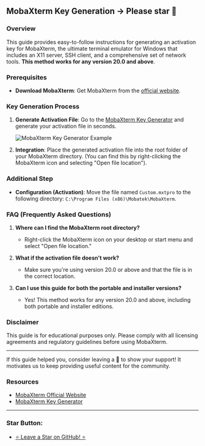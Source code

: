 ## MobaXterm Key Generation -> Please star 🌟

### Overview
This guide provides easy-to-follow instructions for generating an activation key for MobaXterm, the ultimate terminal emulator for Windows that includes an X11 server, SSH client, and a comprehensive set of network tools. **This method works for any version 20.0 and above**.

### Prerequisites
- **Download MobaXterm**: Get MobaXterm from the [official website](https://mobaxterm.mobatek.net/download-home-edition.html).

### Key Generation Process

1. **Generate Activation File**: Go to the [MobaXterm Key Generator](https://moba-xterm-keygen.vercel.app/) and generate your activation file in seconds.

   ![MobaXterm Key Generator Example](https://i.imgur.com/qUI3zaa.png)
   
2. **Integration**: Place the generated activation file into the root folder of your MobaXterm directory. (You can find this by right-clicking the MobaXterm icon and selecting "Open file location").

### Additional Step
- **Configuration (Activation)**: Move the file named `Custom.mxtpro` to the following directory: `C:\Program Files (x86)\Mobatek\MobaXterm`.

### FAQ (Frequently Asked Questions)
1. **Where can I find the MobaXterm root directory?**
   - Right-click the MobaXterm icon on your desktop or start menu and select "Open file location."

2. **What if the activation file doesn't work?**
   - Make sure you're using version 20.0 or above and that the file is in the correct location.

3. **Can I use this guide for both the portable and installer versions?**
   - Yes! This method works for any version 20.0 and above, including both portable and installer editions.

### Disclaimer
This guide is for educational purposes only. Please comply with all licensing agreements and regulatory guidelines before using MobaXterm.

---

If this guide helped you, consider leaving a 🌟 to show your support! It motivates us to keep providing useful content for the community.

### Resources
- [MobaXterm Official Website](https://mobaxterm.mobatek.net/)
- [MobaXterm Key Generator](https://moba-xterm-keygen.vercel.app/)

---

### Star Button:

- [⭐ Leave a Star on GitHub! ⭐](https://github.com/zarfadev/MobaXterm-Keygen)
